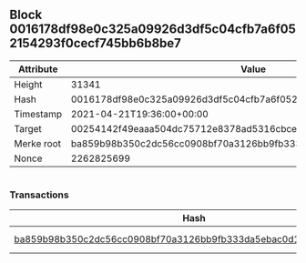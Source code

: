 ## Block 0016178df98e0c325a09926d3df5c04cfb7a6f052154293f0cecf745bb6b8be7

Attribute | Value
--- | ---
Height | 31341
Hash | 0016178df98e0c325a09926d3df5c04cfb7a6f052154293f0cecf745bb6b8be7
Timestamp | 2021-04-21T19:36:00+00:00
Target | 00254142f49eaaa504dc75712e8378ad5316cbcead634704b3734b6271167cc4
Merke root | ba859b98b350c2dc56cc0908bf70a3126bb9fb333da5ebac0d13a611d58427ec
Nonce | 2262825699

```

```

### Transactions

Hash | Amount
--- | ---
[ba859b98b350c2dc56cc0908bf70a3126bb9fb333da5ebac0d13a611d58427ec](ba859b98b350c2dc56cc0908bf70a3126bb9fb333da5ebac0d13a611d58427ec.md) | 10.00000000 SKEPTI 
